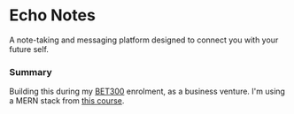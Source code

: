 # Echo Notes
A note-taking and messaging platform designed to connect you with your future self.

### Summary

Building this during my [BET300](https://uwaterloo.ca/conrad-school-entrepreneurship-business/bet-courses#BET300) enrolment, as a business venture. I'm using a MERN stack from [this course](https://netninja.dev/p/mern-stack-tutorial).


